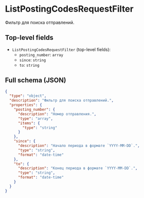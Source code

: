 # ListPostingCodesRequestFilter

Фильтр для поиска отправлений.

## Top-level fields
- `ListPostingCodesRequestFilter` (top-level fields):
  - `posting_number`: `array`
  - `since`: `string`
  - `to`: `string`

## Full schema (JSON)
```json
{
  "type": "object",
  "description": "Фильтр для поиска отправлений.",
  "properties": {
    "posting_number": {
      "description": "Номер отправления.",
      "type": "array",
      "items": {
        "type": "string"
      }
    },
    "since": {
      "description": "Начало периода в формате `YYYY-MM-DD`.",
      "type": "string",
      "format": "date-time"
    },
    "to": {
      "description": "Конец периода в формате `YYYY-MM-DD`.",
      "type": "string",
      "format": "date-time"
    }
  }
}
```
